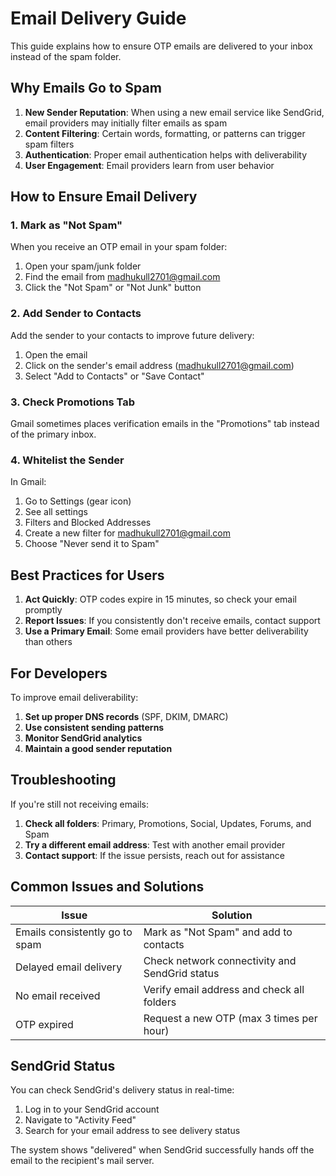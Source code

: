 # Email Delivery Guide

This guide explains how to ensure OTP emails are delivered to your inbox instead of the spam folder.

## Why Emails Go to Spam

1. **New Sender Reputation**: When using a new email service like SendGrid, email providers may initially filter emails as spam
2. **Content Filtering**: Certain words, formatting, or patterns can trigger spam filters
3. **Authentication**: Proper email authentication helps with deliverability
4. **User Engagement**: Email providers learn from user behavior

## How to Ensure Email Delivery

### 1. Mark as "Not Spam"
When you receive an OTP email in your spam folder:
1. Open your spam/junk folder
2. Find the email from madhukull2701@gmail.com
3. Click the "Not Spam" or "Not Junk" button

### 2. Add Sender to Contacts
Add the sender to your contacts to improve future delivery:
1. Open the email
2. Click on the sender's email address (madhukull2701@gmail.com)
3. Select "Add to Contacts" or "Save Contact"

### 3. Check Promotions Tab
Gmail sometimes places verification emails in the "Promotions" tab instead of the primary inbox.

### 4. Whitelist the Sender
In Gmail:
1. Go to Settings (gear icon)
2. See all settings
3. Filters and Blocked Addresses
4. Create a new filter for madhukull2701@gmail.com
5. Choose "Never send it to Spam"

## Best Practices for Users

1. **Act Quickly**: OTP codes expire in 15 minutes, so check your email promptly
2. **Report Issues**: If you consistently don't receive emails, contact support
3. **Use a Primary Email**: Some email providers have better deliverability than others

## For Developers

To improve email deliverability:
1. **Set up proper DNS records** (SPF, DKIM, DMARC)
2. **Use consistent sending patterns**
3. **Monitor SendGrid analytics**
4. **Maintain a good sender reputation**

## Troubleshooting

If you're still not receiving emails:

1. **Check all folders**: Primary, Promotions, Social, Updates, Forums, and Spam
2. **Try a different email address**: Test with another email provider
3. **Contact support**: If the issue persists, reach out for assistance

## Common Issues and Solutions

| Issue | Solution |
|-------|----------|
| Emails consistently go to spam | Mark as "Not Spam" and add to contacts |
| Delayed email delivery | Check network connectivity and SendGrid status |
| No email received | Verify email address and check all folders |
| OTP expired | Request a new OTP (max 3 times per hour) |

## SendGrid Status

You can check SendGrid's delivery status in real-time:
1. Log in to your SendGrid account
2. Navigate to "Activity Feed"
3. Search for your email address to see delivery status

The system shows "delivered" when SendGrid successfully hands off the email to the recipient's mail server.